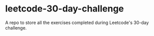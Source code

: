 # leetcode-30-day-challenge

A repo to store all the exercises completed during Leetcode's 30-day challenge.